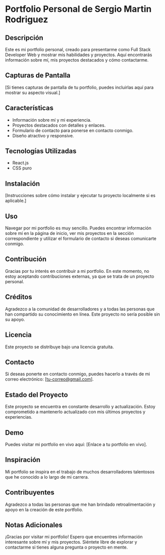 # Portfolio Personal de Sergio Martin Rodriguez

## Descripción
Este es mi portfolio personal, creado para presentarme como Full Stack Developer Web y mostrar mis habilidades y proyectos. Aquí encontrarás información sobre mí, mis proyectos destacados y cómo contactarme.

## Capturas de Pantalla
[Si tienes capturas de pantalla de tu portfolio, puedes incluirlas aquí para mostrar su aspecto visual.]

## Características
- Información sobre mí y mi experiencia.
- Proyectos destacados con detalles y enlaces.
- Formulario de contacto para ponerse en contacto conmigo.
- Diseño atractivo y responsive.

## Tecnologías Utilizadas
- React.js
- CSS puro

## Instalación
[Instrucciones sobre cómo instalar y ejecutar tu proyecto localmente si es aplicable.]

## Uso
Navegar por mi portfolio es muy sencillo. Puedes encontrar información sobre mí en la página de inicio, ver mis proyectos en la sección correspondiente y utilizar el formulario de contacto si deseas comunicarte conmigo.

## Contribución
Gracias por tu interés en contribuir a mi portfolio. En este momento, no estoy aceptando contribuciones externas, ya que se trata de un proyecto personal.

## Créditos
Agradezco a la comunidad de desarrolladores y a todas las personas que han compartido su conocimiento en línea. Este proyecto no sería posible sin su apoyo.

## Licencia
Este proyecto se distribuye bajo una licencia gratuita.

## Contacto
Si deseas ponerte en contacto conmigo, puedes hacerlo a través de mi correo electrónico: [tu-correo@gmail.com].

## Estado del Proyecto
Este proyecto se encuentra en constante desarrollo y actualización. Estoy comprometido a mantenerlo actualizado con mis últimos proyectos y experiencias.

## Demo
Puedes visitar mi portfolio en vivo aquí: [Enlace a tu portfolio en vivo].

## Inspiración
Mi portfolio se inspira en el trabajo de muchos desarrolladores talentosos que he conocido a lo largo de mi carrera.

## Contribuyentes
Agradezco a todas las personas que me han brindado retroalimentación y apoyo en la creación de este portfolio.

## Notas Adicionales
¡Gracias por visitar mi portfolio! Espero que encuentres información interesante sobre mí y mis proyectos. Siéntete libre de explorar y contactarme si tienes alguna pregunta o proyecto en mente.

